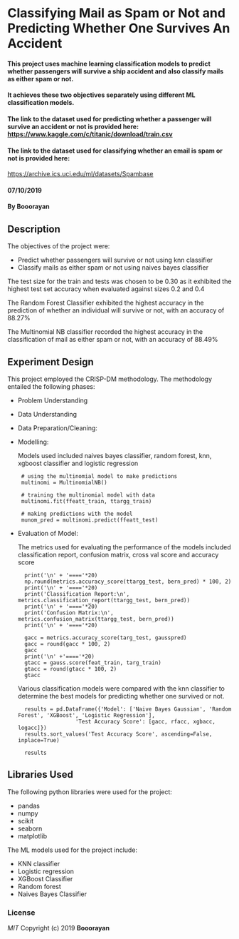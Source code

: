 # Classifying Mail as Spam or Not and Predicting Whether One Survives An Accident

#### This project uses machine learning classification models to predict whether passengers will survive a ship accident and also classify mails as either spam or not.
#### It achieves these two objectives separately using different ML classification models. 

#### The link to the dataset used for predicting whether a passenger will survive an accident or not is provided here: https://www.kaggle.com/c/titanic/download/train.csv

#### The link to the dataset used for classifying whether an email is spam or not is provided here:
https://archive.ics.uci.edu/ml/datasets/Spambase 

#### 07/10/2019
#### By **Booorayan**
## Description
The objectives of the project were:
  * Predict whether passengers will survive or not using knn classifier
  * Classify mails as either spam or not using naives bayes classifier 

The test size for the train and tests was chosen to be 0.30 as it exhibited the highest test set accuracy when evaluated against sizes 0.2 and 0.4

The Random Forest Classifier exhibited the highest accuracy in the prediction of whether an individual will survive or not, with an accuracy of 88.27%

The Multinomial NB classifier recorded the highest accuracy in the classification of mail as either spam or not, with an accuracy of 88.49%


## Experiment Design
This project employed the CRISP-DM methodology. The methodology entailed the following phases:
  * Problem Understanding
  * Data Understanding
  * Data Preparation/Cleaning:
  * Modelling:

      Models used included naives bayes classifier, random forest, knn, xgboost classifier and logistic regression

         # using the multinomial model to make predictions
         multinomi = MultinomialNB()

         # training the multinomial model with data
         multinomi.fit(ffeatt_train, ttargg_train)

         # making predictions with the model
         munom_pred = multinomi.predict(ffeatt_test)
      
  * Evaluation of Model:

      The metrics used for evaluating the performance of the models included classification report, confusion matrix, 
      cross val score and accuracy score
      
          print('\n' + '===='*20)
          np.round(metrics.accuracy_score(ttargg_test, bern_pred) * 100, 2)
          print('\n' + '===='*20)
          print('Classification Report:\n',   metrics.classification_report(ttargg_test, bern_pred))
          print('\n' + '===='*20)
          print('Confusion Matrix:\n', metrics.confusion_matrix(ttargg_test, bern_pred))
          print('\n' + '===='*20)
          
          gacc = metrics.accuracy_score(targ_test, gausspred)
          gacc = round(gacc * 100, 2)
          gacc
          print('\n' +'===='*20)
          gtacc = gauss.score(feat_train, targ_train)
          gtacc = round(gtacc * 100, 2)
          gtacc

      
      Various classification models were compared with the knn classifier to determine the best models for predicting
      whether one survived or not.
      
          results = pd.DataFrame({'Model': ['Naive Bayes Gaussian', 'Random Forest', 'XGBoost', 'Logistic Regression'],
                          'Test Accuracy Score': [gacc, rfacc, xgbacc, logacc]})
          results.sort_values('Test Accuracy Score', ascending=False, inplace=True)

          results

## Libraries Used
The following python libraries were used for the project:
  * pandas 
  * numpy
  * scikit 
  * seaborn
  * matplotlib

The ML models used for the project include:
  * KNN classifier
  * Logistic regression
  * XGBoost Classifier
  * Random forest 
  * Naives Bayes Classifier


### License
*MIT*
Copyright (c) 2019 **Booorayan**
